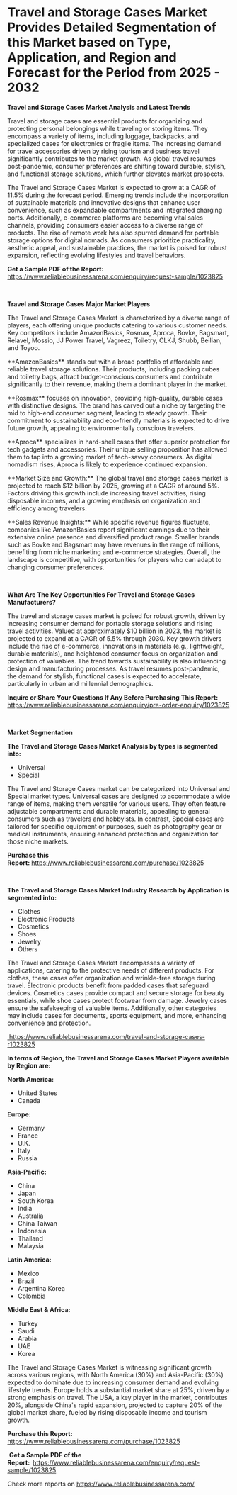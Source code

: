 <p><h1>Travel and Storage Cases Market Provides Detailed Segmentation of this Market based on Type, Application, and Region and Forecast for the Period from 2025 - 2032</h1></p><p><strong>Travel and Storage Cases Market Analysis and Latest Trends</strong></p>
<p><p>Travel and storage cases are essential products for organizing and protecting personal belongings while traveling or storing items. They encompass a variety of items, including luggage, backpacks, and specialized cases for electronics or fragile items. The increasing demand for travel accessories driven by rising tourism and business travel significantly contributes to the market growth. As global travel resumes post-pandemic, consumer preferences are shifting toward durable, stylish, and functional storage solutions, which further elevates market prospects.</p><p>The Travel and Storage Cases Market is expected to grow at a CAGR of 11.5% during the forecast period. Emerging trends include the incorporation of sustainable materials and innovative designs that enhance user convenience, such as expandable compartments and integrated charging ports. Additionally, e-commerce platforms are becoming vital sales channels, providing consumers easier access to a diverse range of products. The rise of remote work has also spurred demand for portable storage options for digital nomads. As consumers prioritize practicality, aesthetic appeal, and sustainable practices, the market is poised for robust expansion, reflecting evolving lifestyles and travel behaviors.</p></p>
<p><strong>Get a Sample PDF of the Report:&nbsp;</strong> <a href="https://www.reliablebusinessarena.com/enquiry/request-sample/1023825?utm_campaign=2137&utm_medium=2&utm_source=Github&utm_content=ia&utm_term=07032025&utm_id=travel-and-storage-cases">https://www.reliablebusinessarena.com/enquiry/request-sample/1023825</a></p>
<p>&nbsp;</p>
<p><strong>Travel and Storage Cases Major Market Players</strong></p>
<p><p>The Travel and Storage Cases Market is characterized by a diverse range of players, each offering unique products catering to various customer needs. Key competitors include AmazonBasics, Rosmax, Aproca, Bovke, Bagsmart, Relavel, Mossio, JJ Power Travel, Vagreez, Toiletry, CLKJ, Shubb, Beilian, and Toyoo.</p><p>**AmazonBasics** stands out with a broad portfolio of affordable and reliable travel storage solutions. Their products, including packing cubes and toiletry bags, attract budget-conscious consumers and contribute significantly to their revenue, making them a dominant player in the market.</p><p>**Rosmax** focuses on innovation, providing high-quality, durable cases with distinctive designs. The brand has carved out a niche by targeting the mid to high-end consumer segment, leading to steady growth. Their commitment to sustainability and eco-friendly materials is expected to drive future growth, appealing to environmentally conscious travelers.</p><p>**Aproca** specializes in hard-shell cases that offer superior protection for tech gadgets and accessories. Their unique selling proposition has allowed them to tap into a growing market of tech-savvy consumers. As digital nomadism rises, Aproca is likely to experience continued expansion.</p><p>**Market Size and Growth:** The global travel and storage cases market is projected to reach $12 billion by 2025, growing at a CAGR of around 5%. Factors driving this growth include increasing travel activities, rising disposable incomes, and a growing emphasis on organization and efficiency among travelers.</p><p>**Sales Revenue Insights:** While specific revenue figures fluctuate, companies like AmazonBasics report significant earnings due to their extensive online presence and diversified product range. Smaller brands such as Bovke and Bagsmart may have revenues in the range of millions, benefiting from niche marketing and e-commerce strategies. Overall, the landscape is competitive, with opportunities for players who can adapt to changing consumer preferences.</p></p>
<p>&nbsp;</p>
<p><strong>What Are The Key Opportunities For Travel and Storage Cases Manufacturers?</strong></p>
<p><p>The travel and storage cases market is poised for robust growth, driven by increasing consumer demand for portable storage solutions and rising travel activities. Valued at approximately $10 billion in 2023, the market is projected to expand at a CAGR of 5.5% through 2030. Key growth drivers include the rise of e-commerce, innovations in materials (e.g., lightweight, durable materials), and heightened consumer focus on organization and protection of valuables. The trend towards sustainability is also influencing design and manufacturing processes. As travel resumes post-pandemic, the demand for stylish, functional cases is expected to accelerate, particularly in urban and millennial demographics.</p></p>
<p><strong>Inquire or Share Your Questions If Any Before Purchasing This Report:</strong> <a href="https://www.reliablebusinessarena.com/enquiry/pre-order-enquiry/1023825?utm_campaign=2137&utm_medium=2&utm_source=Github&utm_content=ia&utm_term=07032025&utm_id=travel-and-storage-cases">https://www.reliablebusinessarena.com/enquiry/pre-order-enquiry/1023825</a></p>
<p>&nbsp;</p>
<p><strong>Market Segmentation</strong></p>
<p><strong>The Travel and Storage Cases Market Analysis by types is segmented into:</strong></p>
<p><ul><li>Universal</li><li>Special</li></ul></p>
<p><p>The Travel and Storage Cases market can be categorized into Universal and Special market types. Universal cases are designed to accommodate a wide range of items, making them versatile for various users. They often feature adjustable compartments and durable materials, appealing to general consumers such as travelers and hobbyists. In contrast, Special cases are tailored for specific equipment or purposes, such as photography gear or medical instruments, ensuring enhanced protection and organization for those niche markets.</p></p>
<p><strong>Purchase this Report:&nbsp;</strong><a href="https://www.reliablebusinessarena.com/purchase/1023825?utm_campaign=2137&utm_medium=2&utm_source=Github&utm_content=ia&utm_term=07032025&utm_id=travel-and-storage-cases">https://www.reliablebusinessarena.com/purchase/1023825</a></p>
<p>&nbsp;</p>
<p><strong>The Travel and Storage Cases Market Industry Research by Application is segmented into:</strong></p>
<p><ul><li>Clothes</li><li>Electronic Products</li><li>Cosmetics</li><li>Shoes</li><li>Jewelry</li><li>Others</li></ul></p>
<p><p>The Travel and Storage Cases Market encompasses a variety of applications, catering to the protective needs of different products. For clothes, these cases offer organization and wrinkle-free storage during travel. Electronic products benefit from padded cases that safeguard devices. Cosmetics cases provide compact and secure storage for beauty essentials, while shoe cases protect footwear from damage. Jewelry cases ensure the safekeeping of valuable items. Additionally, other categories may include cases for documents, sports equipment, and more, enhancing convenience and protection.</p></p>
<p><a href="https://www.reliablebusinessarena.com/travel-and-storage-cases-r1023825?utm_campaign=2137&utm_medium=2&utm_source=Github&utm_content=ia&utm_term=07032025&utm_id=travel-and-storage-cases">&nbsp;https://www.reliablebusinessarena.com/travel-and-storage-cases-r1023825</a></p>
<p><strong>In terms of Region, the Travel and Storage Cases Market Players available by Region are:</strong></p>
<p>
    <p> <strong> North America: </strong>
        <ul>
            <li>United States</li>
            <li>Canada</li>
        </ul>
        </p> 
    <p> <strong> Europe: </strong>
        <ul>
            <li>Germany</li>
            <li>France</li>
            <li>U.K.</li>
            <li>Italy</li>
            <li>Russia</li>
        </ul>
        </p> 
    <p> <strong> Asia-Pacific: </strong>
        <ul>
            <li>China</li>
            <li>Japan</li>
            <li>South Korea</li>
            <li>India</li>
            <li>Australia</li>
            <li>China Taiwan</li>
            <li>Indonesia</li>
            <li>Thailand</li>
            <li>Malaysia</li>
        </ul>
        </p> 
    <p> <strong> Latin America: </strong>
        <ul>
            <li>Mexico</li>
            <li>Brazil</li>
            <li>Argentina Korea</li>
            <li>Colombia</li>
        </ul>
        </p> 
    <p> <strong> Middle East & Africa: </strong>
        <ul>
            <li>Turkey</li>
            <li>Saudi</li>
            <li>Arabia</li>
            <li>UAE</li>
            <li>Korea</li>
        </ul>
    </p>
    </p>
<p><p>The Travel and Storage Cases Market is witnessing significant growth across various regions, with North America (30%) and Asia-Pacific (30%) expected to dominate due to increasing consumer demand and evolving lifestyle trends. Europe holds a substantial market share at 25%, driven by a strong emphasis on travel. The USA, a key player in the market, contributes 20%, alongside China's rapid expansion, projected to capture 20% of the global market share, fueled by rising disposable income and tourism growth.</p></p>
<p><strong>Purchase this Report: </strong><a href="https://www.reliablebusinessarena.com/purchase/1023825?utm_campaign=2137&utm_medium=2&utm_source=Github&utm_content=ia&utm_term=07032025&utm_id=travel-and-storage-cases">https://www.reliablebusinessarena.com/purchase/1023825</a></p>
<p>&nbsp;<strong>Get a Sample PDF of the Report:&nbsp;&nbsp;</strong><a href="https://www.reliablebusinessarena.com/enquiry/request-sample/1023825?utm_campaign=2137&utm_medium=2&utm_source=Github&utm_content=ia&utm_term=07032025&utm_id=travel-and-storage-cases">https://www.reliablebusinessarena.com/enquiry/request-sample/1023825</a></p>
<p><strong></strong></p>
<p>Check more reports on <a href="https://www.reliablebusinessarena.com/?utm_campaign=2137&utm_medium=2&utm_source=Github&utm_content=ia&utm_term=07032025&utm_id=travel-and-storage-cases">https://www.reliablebusinessarena.com/</a></p>